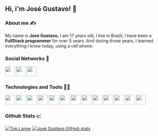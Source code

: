 ## Hi, i'm José Gustavo! 👋

### About me ✍
My name is **José Gustavo**, I am 17 years old, I live in Brazil, I have been a **FullStack programmer** for over 5 years.
And during those years, I learned everything I know today, using a cell phone.

### Social Networks 💬
<p>
  <a href="https://github.com/josegustavoo" alt="Github" title="Github"><img src="https://cdn.statically.io/gh/feathericons/feather/a718a7e9/icons/github.svg" width="32" height="32" /></a>
  <a href="https://www.instagram.com/jose_gustaavo/" alt="Instagram" title="Instagram"><img src="https://cdn.statically.io/gh/feathericons/feather/a718a7e9/icons/instagram.svg" width="32" height="32" /></a>
  <a href="https://www.linkedin.com/in/josegustavoo" alt="Linkedin" title="Linkedin"><img src="https://cdn.statically.io/gh/feathericons/feather/a718a7e9/icons/linkedin.svg" width="32" height="32" /></a>
</p>

### Technologies and Tools 👨‍💻
<p>
  <img src="https://cdn.statically.io/gh/devicons/devicon/c7d326b6/icons/html5/html5-original.svg" width="32" height="32" />
  <img src="https://cdn.statically.io/gh/devicons/devicon/c7d326b6/icons/css3/css3-original.svg" width="32" height="32" />
  <img src="https://cdn.statically.io/gh/devicons/devicon/c7d326b6/icons/javascript/javascript-original.svg" width="32" height="32" />
  <img src="https://cdn.statically.io/gh/devicons/devicon/c7d326b6/icons/php/php-original.svg" width="32" height="32" />
  <img src="https://cdn.statically.io/gh/devicons/devicon/c7d326b6/icons/nodejs/nodejs-original.svg" width="32" height="32" />
  <img src="https://cdn.statically.io/gh/devicons/devicon/c7d326b6/icons/mysql/mysql-original.svg" width="32" height="32" />
  <img src="https://cdn.statically.io/gh/devicons/devicon/c7d326b6/icons/mongodb/mongodb-original.svg" width="32" height="32" />
  <img src="https://cdn.statically.io/gh/devicons/devicon/c7d326b6/icons/react/react-original.svg" width="32" height="32" />
  <img src="https://cdn.statically.io/gh/devicons/devicon/c7d326b6/icons/nextjs/nextjs-original.svg" width="32" height="32" />
  <img src="https://cdn.statically.io/gh/devicons/devicon/c7d326b6/icons/express/express-original.svg" width="32" height="32" />
  <img src="https://cdn.statically.io/gh/devicons/devicon/c7d326b6/icons/npm/npm-original-wordmark.svg" width="32" height="32" />
  <img src="https://cdn.statically.io/gh/devicons/devicon/c7d326b6/icons/yarn/yarn-original.svg" width="32" height="32" />
  <img src="https://cdn.statically.io/gh/devicons/devicon/c7d326b6/icons/typescript/typescript-original.svg" width="32" height="32" />
</p>


### Github Stats 📈
[![Top Langs](https://github-readme-stats.vercel.app/api/top-langs/?username=josegustavoo&theme=dracula)](https://github.com/anuraghazra/github-readme-stats)
[![José Gustavo GitHub stats](https://github-readme-stats.vercel.app/api?username=josegustavoo&show_icons=true&theme=dracula&include_all_commits=true&count_private=true)](https://github.com/anuraghazra/github-readme-stats)
